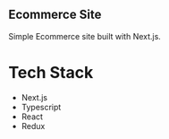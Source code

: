 ## Ecommerce Site

Simple Ecommerce site built with Next.js.

# Tech Stack

- Next.js
- Typescript
- React
- Redux